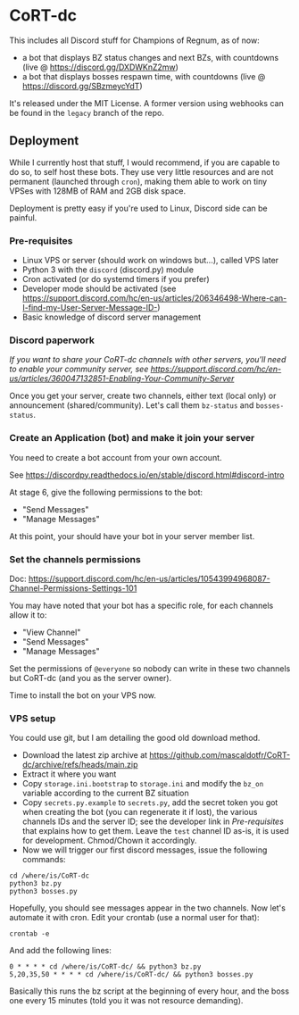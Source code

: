# CoRT-dc

This includes all Discord stuff for Champions of Regnum, as of now:

- a bot that displays BZ status changes and next BZs, with countdowns (live @ https://discord.gg/DXDWKnZ2mw)
- a bot that displays bosses respawn time, with countdowns (live @ https://discord.gg/SBzmeycYdT)

It's released under the MIT License. A former version using webhooks can be
found in the `legacy` branch of the repo.

## Deployment

While I currently host that stuff, I would recommend, if you are capable to do
so, to self host these bots. They use very little resources and are not
permanent (launched through `cron`), making them able to work on tiny VPSes
with 128MB of RAM and 2GB disk space.

Deployment is pretty easy if you're used to Linux, Discord side can be painful.

### Pre-requisites

- Linux VPS or server (should work on windows but...), called VPS later
- Python 3 with the `discord` (discord.py) module
- Cron activated (or do systemd timers if you prefer)
- Developer mode should be activated (see https://support.discord.com/hc/en-us/articles/206346498-Where-can-I-find-my-User-Server-Message-ID-)
- Basic knowledge of discord server management

### Discord paperwork

*If you want to share your CoRT-dc channels with other servers, you'll need to
enable your community server, see
https://support.discord.com/hc/en-us/articles/360047132851-Enabling-Your-Community-Server*

Once you get your server, create two channels, either text (local only) or
announcement (shared/community). Let's call them `bz-status` and
`bosses-status`.

### Create an Application (bot) and make it join your server

You need to create a bot account from your own account.

See https://discordpy.readthedocs.io/en/stable/discord.html#discord-intro

At stage 6, give the following permissions to the bot:

- "Send Messages"
- "Manage Messages"

At this point, your should have your bot in your server member list.

### Set the channels permissions

Doc: https://support.discord.com/hc/en-us/articles/10543994968087-Channel-Permissions-Settings-101

You may have noted that your bot has a specific role, for each channels allow
it to:

- "View Channel"
- "Send Messages"
- "Manage Messages"

Set the permissions of `@everyone` so nobody can write in these two channels but
CoRT-dc (and you as the server owner).

Time to install the bot on your VPS now.

### VPS setup

You could use git, but I am detailing the good old download method.

- Download the latest zip archive at https://github.com/mascaldotfr/CoRT-dc/archive/refs/heads/main.zip
- Extract it where you want
- Copy `storage.ini.bootstrap` to `storage.ini` and modify the `bz_on` variable
  according to the current BZ situation
- Copy `secrets.py.example` to `secrets.py`, add the secret token you got when
  creating the bot (you can regenerate it if lost), the various channels IDs
  and the server ID; see the developer link in *Pre-requisites* that explains
  how to get them. Leave the `test` channel ID as-is, it is used for development.
  Chmod/Chown it accordingly.
- Now we will trigger our first discord messages, issue the following commands:

```
cd /where/is/CoRT-dc
python3 bz.py
python3 bosses.py
```

Hopefully, you should see messages appear in the two channels. Now let's
automate it with cron. Edit your crontab (use a normal user for that):

```
crontab -e
```
And add the following lines:

```
0 * * * * cd /where/is/CoRT-dc/ && python3 bz.py
5,20,35,50 * * * * cd /where/is/CoRT-dc/ && python3 bosses.py
```

Basically this runs the bz script at the beginning of every hour, and the boss
one every 15 minutes (told you it was not resource demanding).
